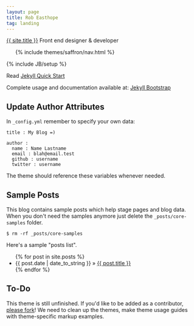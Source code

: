 ```yaml
---
layout: page
title: Rob Easthope
tag: landing
---
```

<div class="jumbotron">
  <div class="jumbotron-content-wrap">
    <a class="brand" href="{{ HOME_PATH }}">{{ site.title }}</a>
    <span class="profession">Front end designer &amp; developer</span>
    <div class="navbar">
      <div class="navbar-inner">
        <ul class="nav">
          {% include themes/saffron/nav.html %}
        </ul>
      </div>
    </div>
  </div>
</div>
<p class="index-padding"></p>


{% include JB/setup %}


Read [Jekyll Quick Start](http://jekyllbootstrap.com/usage/jekyll-quick-start.html)

Complete usage and documentation available at: [Jekyll Bootstrap](http://jekyllbootstrap.com)

## Update Author Attributes

In `_config.yml` remember to specify your own data:
    
    title : My Blog =)
    
    author :
      name : Name Lastname
      email : blah@email.test
      github : username
      twitter : username

The theme should reference these variables whenever needed.
    
## Sample Posts

This blog contains sample posts which help stage pages and blog data.
When you don't need the samples anymore just delete the `_posts/core-samples` folder.

    $ rm -rf _posts/core-samples

Here's a sample "posts list".

<ul class="posts">
  {% for post in site.posts %}
    <li><span>{{ post.date | date_to_string }}</span> &raquo; <a href="{{ BASE_PATH }}{{ post.url }}">{{ post.title }}</a></li>
  {% endfor %}
</ul>

## To-Do

This theme is still unfinished. If you'd like to be added as a contributor, [please fork](http://github.com/plusjade/jekyll-bootstrap)!
We need to clean up the themes, make theme usage guides with theme-specific markup examples.



